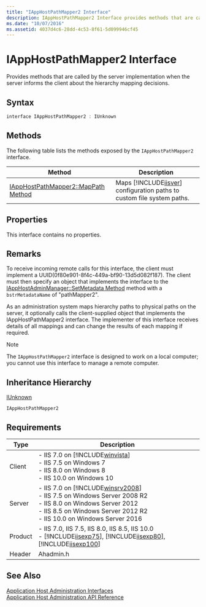 ```yaml
---
title: "IAppHostPathMapper2 Interface"
description: IAppHostPathMapper2 Interface provides methods that are called by the server implementation when the server informs the client about the hierarchy mapping decisions.
ms.date: "10/07/2016"
ms.assetid: 4037d4c6-28dd-4c53-8f61-5d099946cf45
---
```

# IAppHostPathMapper2 Interface
Provides methods that are called by the server implementation when the server informs the client about the hierarchy mapping decisions.  
  
## Syntax  
  
```cpp  
interface IAppHostPathMapper2 : IUnknown  
```  
  
## Methods  
 The following table lists the methods exposed by the `IAppHostPathMapper2` interface.  
  
|Method|Description|  
|------------|-----------------|  
|[IAppHostPathMapper2::MapPath Method](../../web-development-reference/native-code-api-reference/iapphostpathmapper2-mappath-method.md)|Maps [!INCLUDE[iisver](../../wmi-provider/includes/iisver-md.md)] configuration paths to custom file system paths.|  
  
## Properties  
 This interface contains no properties.  
  
## Remarks  
 To receive incoming remote calls for this interface, the client must implement a UUID(0f80e901-8f4c-449a-bf90-13d5d082f187). The client must then specify an object that implements the interface to the [IAppHostAdminManager::SetMetadata Method](../../web-development-reference/native-code-api-reference/iapphostadminmanager-setmetadata-method.md) method with a `bstrMetadataName` of "pathMapper2".  
  
 As an administration system maps hierarchy paths to physical paths on the server, it optionally calls the client-supplied object that implements the IAppHostPathMapper2 interface. The implementer of this interface receives details of all mappings and can change the results of each mapping if required.  
  
> [!NOTE]
>  The `IAppHostPathMapper2` interface is designed to work on a local computer; you cannot use this interface to manage a remote computer.  
  
## Inheritance Hierarchy  
 [IUnknown](/windows/win32/api/unknwn/nn-unknwn-iunknown)  
  
 `IAppHostPathMapper2`  
  
## Requirements  
  
|Type|Description|  
|----------|-----------------|  
|Client|-   IIS 7.0 on [!INCLUDE[winvista](../../wmi-provider/includes/winvista-md.md)]<br />-   IIS 7.5 on Windows 7<br />-   IIS 8.0 on Windows 8<br />-   IIS 10.0 on Windows 10|  
|Server|-   IIS 7.0 on [!INCLUDE[winsrv2008](../../wmi-provider/includes/winsrv2008-md.md)]<br />-   IIS 7.5 on Windows Server 2008 R2<br />-   IIS 8.0 on Windows Server 2012<br />-   IIS 8.5 on Windows Server 2012 R2<br />-   IIS 10.0 on Windows Server 2016|  
|Product|-   IIS 7.0, IIS 7.5, IIS 8.0, IIS 8.5, IIS 10.0<br />-   [!INCLUDE[iisexp75](../../web-development-reference/native-code-api-reference/includes/iisexp75-md.md)], [!INCLUDE[iisexp80](../../web-development-reference/native-code-api-reference/includes/iisexp80-md.md)], [!INCLUDE[iisexp100](../../web-development-reference/native-code-api-reference/includes/iisexp100-md.md)]|  
|Header|Ahadmin.h|  
  
## See Also  
 [Application Host Administration Interfaces](../../web-development-reference/native-code-api-reference/application-host-administration-interfaces.md)   
 [Application Host Administration API Reference](../../web-development-reference/native-code-api-reference/application-host-administration-api-reference.md)
